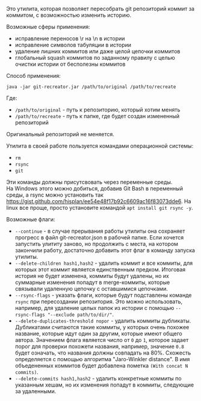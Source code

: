 Это утилита, которая позволяет пересобрать git репозиторий коммит за коммитом, 
с возможностью изменить историю.

Возможные сферы применения:    
- исправление переносов \r на \n в истории  
- исправление символов табуляции в истории
- удаление лишних коммитов или даже целой цепочки коммитов
- глобальный squash коммитов по заданному правилу с целью очистки истории от бесполезны коммитов

Способ применения:  

```shell script
java -jar git-recreator.jar /path/to/original /path/to/recreate
```

Где:  
- `/path/to/original` - путь к репозиторию, который хотим менять
- `/path/to/recreate` - путь к папке, где будет создан измененный репозиторий

Оригинальный репозиторий не меняется.

Утилита в своей работе пользуется командами операционной системы: 
- `rm`
- `rsync`
- `git`

Эти команды должны присутсвовать через переменные среды.  
На Windows этого можно добиться, добавив Git Bash в переменный среды, 
а rsync можно установить так https://gist.github.com/hisplan/ee54e48f17b92c6609ac16f83073dde6.
На linux все проще, просто установите командой `apt install git rsync -y`.

Возможные флаги:  
-  `--continue` - в случае прерывания работы утилиты она сохраняет прогресс в файл 
git-recreator.json в рабочей папке. Если хочется запустить улититу заново, но продолжить с места, 
на котором закончили работу, достаточно добавить этот флаг в команду запуска утилиты.
-  `--delete-children hash1,hash2` - удалить коммит и все коммиты, для которых этот коммит является единственным предком.
Итоговая история не будет изменена, коммиты будут удалены, но их суммарные изменения попадут в merge-коммиты, которые связывали
удаленную цепочку с оставшимися цепочками.
-  `--rsync-flags` - указать флаги, которые будут подставлены команде `rsync` при пересоздании репозитория. 
Это можно использовать, например, для удаление целых папок из истории с помощью `--rsync-flags "--exclude path/to/dir/"`. 
-  `--delete-duplicates-threshold порог` - удалить коммиты дубликаты. Дубликатами считаются такие коммиты, у которых очень 
похожее название, которые идут один за другим, которые имеют общего автора. Значением флага является число от `0` до `1`, которое 
задает порог для проверки похожети названия, например, значение `0.8` будет означать, что названия должны совпадать на 80%.
Схожесть определяется с помощью алгоритма "Jaro-Winkler distance". В имя объедененных коммитов будет добавлена пометка `(With concat N commits)`.
-  `--delete-commits hash1,hash2` - удалить конкретные коммиты по указанным хешам, но их изменения попадут в коммиты, 
следующие за удаленными.